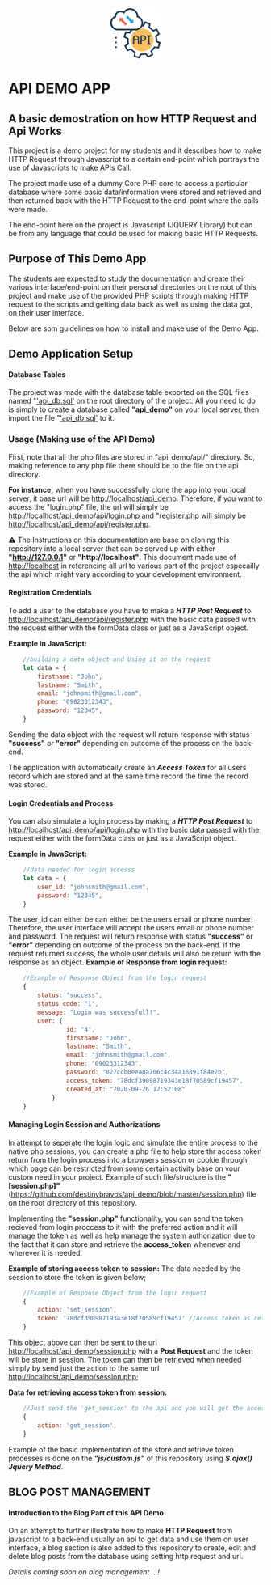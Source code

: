 
<p align="center"><img src="https://github.com/destinybravos/api_demo/blob/master/img/api_img.png" width="100"></p>

# API DEMO APP
## A basic demostration on how HTTP Request and Api Works

This project is a demo project for my students and it describes how to make HTTP Request through Javascript to a certain end-point which portrays the use of Javascripts to make APIs Call.

The project made use of a dummy Core PHP core to access a particular database where some basic data/information were stored and retrieved and then returned back with the HTTP Request to the end-point where the calls were made.

The end-point here on the project is Javascript (JQUERY Library) but can be from any language that could be used for making basic HTTP Requests. 

## Purpose of This Demo App
The students are expected to study the documentation and create their various interface/end-point on their personal directories on the root of this project and make use of the provided PHP scripts through making HTTP request to the scripts and getting data back as well as using the data got, on their user interface. 

Below are som guidelines on how to install and make use of the Demo App. 

## Demo Application Setup
#### Database Tables
The project was made with the database table exported on the SQL files named "['api_db.sql'](https://github.com/destinybravos/api_demo/blob/master/api_demo.sql) on the root directory of the project. All you need to do is simply to create a database called **"api_demo"** on your local server, then import the file "['api_db.sql'](https://github.com/destinybravos/api_demo/blob/master/api_demo.sql) to it.

### Usage (Making use of the API Demo)
First, note that all the php files are stored in "api_demo/api/" directory. So, making reference to any php file there should be to the file on the api directory. 

**For instance,** when you have successfully clone the app into your local server, it base url will be [http://localhost/api_demo](http://localhost/api_demo). Therefore, if you want to access the "login.php" file, the url will simply be [http://localhost/api_demo/api/login.php](http://localhost/api_demo/api/login.php) and "register.php will simply be [http://localhost/api_demo/api/register.php](http://localhost/api_demo/api/register.php).

:warning: The Instructions on this documentation are base on cloning this repository into a local server that can be served up with either **"http://127.0.0.1"** or **"http://localhost"**. This document made use of [http://localhost](http://localhost/) in referencing all url to various part of the project especailly the api which might vary according to your development environment.

#### Registration Credentials
To add a user to the database you have to make a ***HTTP Post Request*** to [http://localhost/api_demo/api/register.php](http://localhost/api_demo/api/register.php) with the basic data passed with the request either with the formData class or just as a JavaScript object.

**Example in JavaScript:**
```javascript
    //building a data object and Using it on the request
    let data = {
        firstname: "John",
        lastname: "Smith",
        email: "johnsmith@gmail.com",
        phone: "09023312343",
        password: "12345",
    }
```
Sending the data object with the request will return response with status **"success"** or **"error"** depending on outcome of the process on the back-end. 

The application with automatically create an ***Access Token*** for all users record which are stored and at the same time record the time the record was stored.

#### Login Credentials and Process
You can also simulate a login process by making a ***HTTP Post Request*** to [http://localhost/api_demo/api/login.php](http://localhost/api_demo/api/login.php) with the basic data passed with the request either with the formData class or just as a JavaScript object.

**Example in JavaScript:**
```javascript
    //data needed for login accesss
    let data = {
        user_id: "johnsmith@gmail.com",
        password: "12345",
    }
```
The user_id can either be can either be the users email or phone number! Therefore, the user interface will accept the users email or phone number and password. The request will return response with status **"success"** or **"error"** depending on outcome of the process on the back-end. if the request returned success, the whole user details will also be return with the response as an object.
**Example of Response from login request:**
```javascript
    //Example of Response Object from the login request
    {
        status: "success",
        status_code: "1",
        message: "Login was successfull!",
        user: {
                id: "4",
                firstname: "John",
                lastname: "Smith",
                email: "johnsmith@gmail.com",
                phone: "09023312343",
                password: "827ccb0eea8a706c4c34a16891f84e7b",
                access_token: "78dcf39098719343e18f70589cf19457",
                created_at: "2020-09-26 12:52:08"
            }
    }
```

#### Managing Login Session and Authorizations
In attempt to seperate the login logic and simulate the entire process to the native php sessions, you can create a php file to help store thr access token return from the login process into a browsers session or cookie through which page can be restricted from some certain activity base on your custom need in your project. Example of such file/structure is the **"[session.php]"**(https://github.com/destinybravos/api_demo/blob/master/session.php) file on the root directory of this repository. 

Implementing the **"session.php"** functionality, you can send the token recieved from login proccess to it with the preferred action and it will manage the token as well as help manage the system authorization due to the fact that it can store and retrieve the **access_token** whenever and wherever it is needed. 

**Example of storing access token to session:**
The data needed by the session to store the token is given below;
```javascript
    //Example of Response Object from the login request
    {
        action: 'set_session', 
        token: '78dcf39098719343e18f70589cf19457' //Access token as retrieved by login
    }
```
This object above can then be sent to the url [http://localhost/api_demo/session.php](http://localhost/api_demo/session.php) with a **Post Request** and the token will be store in session. The token can then be retrieved when needed simply by send just the action to the same url [http://localhost/api_demo/session.php](http://localhost/api_demo/session.php); 

**Data for retrieving access token from session:**
```javascript
    //Just send the 'get_session' to the api and you will get the access token back as response
    {
        action: 'get_session', 
    }
```
Example of the basic implementation of the store and retrieve token processes is done on the ***"js/custom.js"*** of this repository using ***$.ajax() Jquery Method***.

## BLOG POST MANAGEMENT
#### Introduction to the Blog Part of this API Demo
On an attempt to further illustrate how to make **HTTP Request** from javascript to a back-end usually an api to get data and use them on user interface, a blog section is also added to this repository to create, edit and delete blog posts from the database using setting http request and url. 

*Details coming soon on blog management ...!*